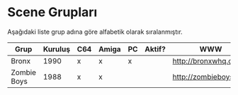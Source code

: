 # Scene Grupları

Aşağıdaki liste grup adına göre alfabetik olarak sıralanmıştır.

| Grup | Kuruluş | C64 | Amiga | PC | Aktif? | WWW |
| --   | --      | --  | --    | -- | --     | --  |
| Bronx | 1990 | x | x | x |  | http://bronxwhq.org/ |
| Zombie Boys | 1988 | x | x | |  | http://zombieboys.org/ |

